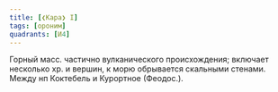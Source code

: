 ```yaml
---
title: [❮Кара❯ I]
tags: [ороним]
quadrants: [И4]
---
```


Горный масс. частично вулканического происхождения; включает несколько хр. и
вершин, к морю обрывается скальными стенами. Между нп Коктебель и Курортное
(Феодос.).
